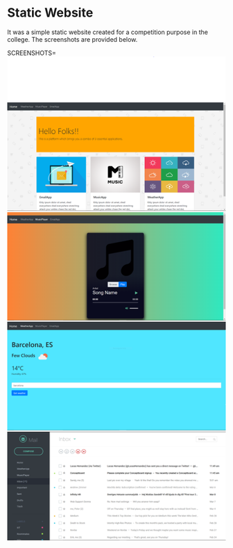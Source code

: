 # Static Website
It was a simple static website created for a competition purpose in the college.
The screenshots are provided below.

SCREENSHOTS=
![screenshot 1](home.png)
![screenshot 2](music.png)
![screenshot 3](weather.png)
![screenshot 4](mail.png)
